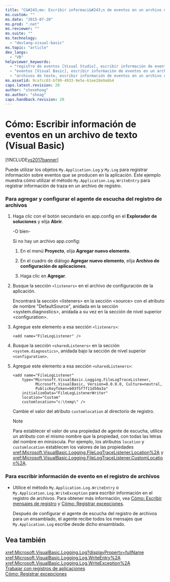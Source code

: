 ```yaml
---
title: "C&#243;mo: Escribir informaci&#243;n de eventos en un archivo de texto (Visual Basic) | Microsoft Docs"
ms.custom: ""
ms.date: "2015-07-20"
ms.prod: ".net"
ms.reviewer: ""
ms.suite: ""
ms.technology: 
  - "devlang-visual-basic"
ms.topic: "article"
dev_langs: 
  - "VB"
helpviewer_keywords: 
  - "registro de eventos [Visual Studio], escribir información de eventos"
  - "eventos [Visual Basic], escribir información de eventos en un archivo de texto"
  - "archivos de texto, escribir información de eventos en un archivo de texto"
ms.assetid: 9ca7cc03-bf99-4933-9e5e-61ee28e9a6b4
caps.latest.revision: 20
author: "stevehoag"
ms.author: "shoag"
caps.handback.revision: 20
---
```

# C&#243;mo: Escribir informaci&#243;n de eventos en un archivo de texto (Visual Basic)
[!INCLUDE[vs2017banner](../../../../visual-basic/developing-apps/includes/vs2017banner.md)]

Puede utilizar los objetos `My.Application.Log` y `My.Log` para registrar información sobre eventos que se producen en la aplicación.  Este ejemplo muestra cómo utilizar el método `My.Application.Log.WriteEntry` para registrar información de traza en un archivo de registro.  
  
### Para agregar y configurar el agente de escucha del registro de archivos  
  
1.  Haga clic con el botón secundario en app.config en el **Explorador de soluciones** y elija **Abrir**.  
  
     \-O bien\-  
  
     Si no hay un archivo app.config:  
  
    1.  En el menú **Proyecto**, elija **Agregar nuevo elemento**.  
  
    2.  En el cuadro de diálogo **Agregar nuevo elemento**, elija **Archivo de configuración de aplicaciones**.  
  
    3.  Haga clic en **Agregar**.  
  
2.  Busque la sección `<listeners>` en el archivo de configuración de la aplicación.  
  
     Encontrará la sección \<listeners\> en la sección \<source\> con el atributo de nombre "DefaultSource", anidada en la sección \<system.diagnostics\>, anidada a su vez en la sección de nivel superior \<configuration\>.  
  
3.  Agregue este elemento a esa sección `<listeners>`:  
  
    ```  
    <add name="FileLogListener" />  
    ```  
  
4.  Busque la sección `<sharedListeners>` en la sección `<system.diagnostics>`, anidada bajo la sección de nivel superior `<configuration>`.  
  
5.  Agregue este elemento a esa sección `<sharedListeners>`:  
  
    ```  
    <add name="FileLogListener"   
        type="Microsoft.VisualBasic.Logging.FileLogTraceListener,   
              Microsoft.VisualBasic, Version=8.0.0.0, Culture=neutral,   
              PublicKeyToken=b03f5f7f11d50a3a"  
        initializeData="FileLogListenerWriter"  
        location="Custom"  
        customlocation="c:\temp\" />  
    ```  
  
     Cambie el valor del atributo `customlocation` al directorio de registro.  
  
    > [!NOTE]
    >  Para establecer el valor de una propiedad de agente de escucha, utilice un atributo con el mismo nombre que la propiedad, con todas las letras del nombre en minúscula.  Por ejemplo, los atributos `location` y `customlocation` establecen los valores de las propiedades <xref:Microsoft.VisualBasic.Logging.FileLogTraceListener.Location%2A> y <xref:Microsoft.VisualBasic.Logging.FileLogTraceListener.CustomLocation%2A>.  
  
### Para escribir información de evento en el registro de archivos  
  
-   Utilice el método `My.Application.Log.WriteEntry` o `My.Application.Log.WriteException` para escribir información en el registro de archivos.  Para obtener más información, vea [Cómo: Escribir mensajes de registro](../../../../visual-basic/developing-apps/programming/log-info/how-to-write-log-messages.md) y [Cómo: Registrar excepciones](../../../../visual-basic/developing-apps/programming/log-info/how-to-log-exceptions.md).  
  
     Después de configurar el agente de escucha del registro de archivos para un ensamblado, el agente recibe todos los mensajes que `My.Application.Log` escribe desde dicho ensamblado.  
  
## Vea también  
 <xref:Microsoft.VisualBasic.Logging.Log?displayProperty=fullName>   
 <xref:Microsoft.VisualBasic.Logging.Log.WriteEntry%2A>   
 <xref:Microsoft.VisualBasic.Logging.Log.WriteException%2A>   
 [Trabajar con registros de aplicaciones](../../../../visual-basic/developing-apps/programming/log-info/working-with-application-logs.md)   
 [Cómo: Registrar excepciones](../../../../visual-basic/developing-apps/programming/log-info/how-to-log-exceptions.md)